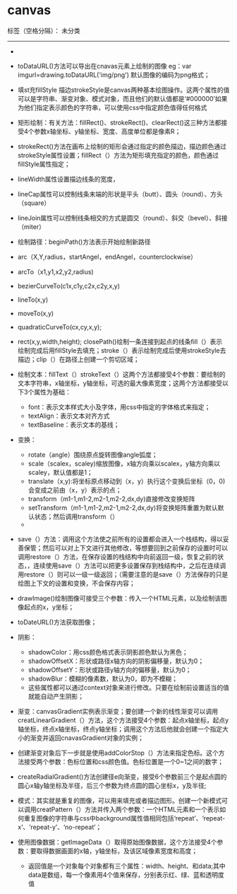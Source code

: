 ﻿# canvas

标签（空格分隔）： 未分类

---

 -

 - toDataURL()方法可以导出在cnavas元素上绘制的图像 eg：var imgurl=drawing.toDataURL('img/png')
  默认图像的编码为png格式；
 - 填st充fillStyle 描边strokeStyle是canvas两种基本绘图操作。这两个属性的值可以是字符串、渐变对象、模式对象，而且他们的默认值都是‘#000000’如果为他们指定表示颜色的字符串，可以使用css中指定颜色值得任何格式
 - 矩形绘制：有关方法：fillRect()、strokeRect()、clearRect()这三种方法都接受4个参数x轴坐标、y轴坐标、宽度、高度单位都是像素R；
 - strokeRect()方法在画布上绘制的矩形会通过指定的颜色描边，描边颜色通过strokeStyle属性设置；fillRect（）方法为矩形填充指定的颜色，颜色通过fillStyle属性指定；
 - lineWidth属性设置描边线条的宽度，
 - lineCap属性可以控制线条末端的形状是平头（butt）、圆头（round）、方头（square）
 - lineJoin属性可以控制线条相交的方式是圆交（round）、斜交（bevel）、斜接（miter）
 - 绘制路径：beginPath()方法表示开始绘制新路径     
 - arc（X,Y,radius，startAngel，endAngel，counterclockwise）
 - arcTo（x1,y1,x2,y2,radius)
 - bezierCurveTo(c1x,c1y,c2x,c2y,x,y)
 - lineTo(x,y)
 - moveTo(x,y)
 - quadraticCurveTo(cx,cy,x,y);
 - rect(x,y,width,height);
closePath()绘制一条连接到起点的线条fill（）表示
绘制完成后用fillStyle去填充；stroke（）表示绘制完成后使用strokeStyle去描边；clip（）在路径上创建一个剪切区域；
 - 绘制文本：fillText（）strokeText（）这两个方法都接受4个参数：要绘制的文本字符串，x轴坐标，y轴坐标，可选的最大像素宽度；这两个方法都接受以下3个属性为基础：
     - font：表示文本样式大小及字体，用css中指定的字体格式来指定；
     - textAlign：表示文本对齐方式
     - textBaseline：表示文本的基线；
 - 变换：
     - rotate（angle）围绕原点旋转图像angle弧度；
     - scale（scalex，scaley)缩放图像，x轴方向乘以scalex，y轴方向乘以scaley，默认值都是1；
     - translate（x,y):将坐标原点移动到（x，y）执行这个变换后坐标（0，0)会变成之前由（x，y）表示的点；
     - transform（m1-1,m1-2,m2-1,m2-2,dx,dy)直接修改变换矩阵
     - setTransform（m1-1,m1-2,m2-1,m2-2,dx,dy)将变换矩阵重置为默认默认状态；然后调用transform（）
     - 
 - save（）方法：调用这个方法使之前所有的设置都会进入一个栈结构，得以妥善保管；然后可以对上下文进行其他修改，等想要回到之前保存的设置时可以调用restore（）方法，在保存设置的栈结构中向前返回一级，恢复之前的状态，，连续使用save（）方法可以把更多设置保存到栈结构中，之后在连续调用restore（）则可以一级一级返回；（需要注意的是save（）方法保存的只是绘图上下文的设置和变换，不会保存内容；
 - drawImage()绘制图像可接受三个参数：传入一个HTML<img>元素，以及绘制该图像起点的x，y坐标；
 - toDateURL()方法获取图像；
 - 阴影：
    - shadowColor：用css颜色格式表示阴影颜色默认为黑色；
    - shadowOffsetX：形状或路径x轴方向的阴影偏移量，默认为0；
    - shadowOffsetY：形状或路径y轴方向的偏移量，默认为0；
    - shadowBlur：模糊的像素数，默认为0，即为不模糊；
    - 这些属性都可以通过context对象来进行修改。只要在绘制前设置适当的值就能自动产生阴影；
 - 渐变：canvasGradient实例表示渐变；要创建一个新的线性渐变可以调用creatLinearGradient（）方法，这个方法接受4个参数：起点x轴坐标，起点y轴坐标，终点x轴坐标，终点y轴坐标；调用这个方法后他就会创建一个指定大小的渐变并返回cnavasGradient对象的实例；
 - 创建渐变对象后下一步就是使用addColorStop（）方法来指定色标。这个方法接受两个参数：色标位置和css颜色值。色标位置是一个0~1之间的数字；
 - createRadialGradient()方法创建径e向渐变，接受6个参数前三个是起点圆的圆心x轴y轴坐标及半径，后三个参数为终点圆的圆心坐标x，y及半径;
 - 模式：其实就是重复的图像，可以用来填充或者描边图形。创建一个新模式可以调用creatPattern（）方法并传入两个参数：一个HTML<img>元素和一个表示如何重复图像的字符串与css中background属性值相同包括‘repeat’、‘repeat-x’、‘repeat-y’、‘no-repeat’；
 - 使用图像数据：getImageData（）取得原始图像数据，这个方法接受4个参数：要取得数据画面的x轴，y轴坐标，及该区域像素宽度和高度；
    - 返回值是一个对象每个对象都有三个属性：width、height、和data;其中data是数组，每一个像素用4个值来保存，分别表示红、绿、蓝和透明度值



 
 


 

 